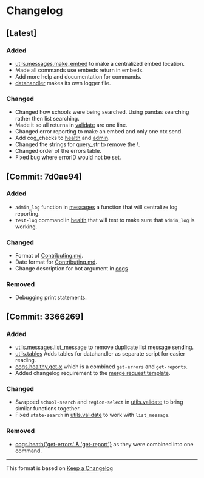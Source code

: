 # Changelog

<!-- markdownlint-disable MD001 MD003 MD024 -->

[Latest]
---

### Added

- [utils.messages.make_embed](utils/messages.py) to make a centralized embed location.
- Made all commands use embeds return in embeds.
- Add more help and documentation for commands.
- [datahandler](utils/datahandler.py) makes its own logger file.

### Changed

- Changed how schools were being searched. Using pandas searching rather then list searching.
- Made it so all returns in [validate](utils/validate.py) are one line.
- Changed error reporting to make an embed and only one ctx send.
- Add cog_checks to [health](cogs/health.py) and [admin](cogs/admin.py).
- Changed the strings for query_str to remove the \\.
- Changed order of the errors table.
- Fixed bug where errorID would not be set.

[Commit: 7d0ae94]
---

### Added

- `admin_log` function in [messages](utils/messages.py) a function that will centralize log reporting.
- `test-log` command in [health](cogs/health.py) that will test to make sure that `admin_log` is working.

### Changed

- Format of [Contributing.md](CONTRIBUTING.md).
- Date format for [Contributing.md](CONTRIBUTING.md).
- Change description for bot argument in [cogs](cogs/)

### Removed

- Debugging print statements.

[Commit: 3366269]
---

### Added

- [utils.messages.list_message](utils/messages.py) to remove duplicate list message sending.
- [utils.tables](utils/tables.py) Adds tables for datahandler as separate script for easier reading.
- [cogs.healthy.get-x](cogs/health.py) which is a combined `get-errors` and `get-reports`.
- Added changelog requirement to the [merge request template](.gitlab/merge_request_templates/default.md).

### Changed

- Swapped `school-search` and `region-select` in [utils.validate](utils/validate.py) to bring similar functions together.
- Fixed `state-search` in [utils.validate](utils/validate.py) to work with `list_message`.

### Removed

- [cogs.heath{'get-errors' & 'get-report'}](cogs/health.py) as they were combined into one command.

---
This format is based on [Keep a Changelog](https://keepachangelog.com/en/1.0.0/)
